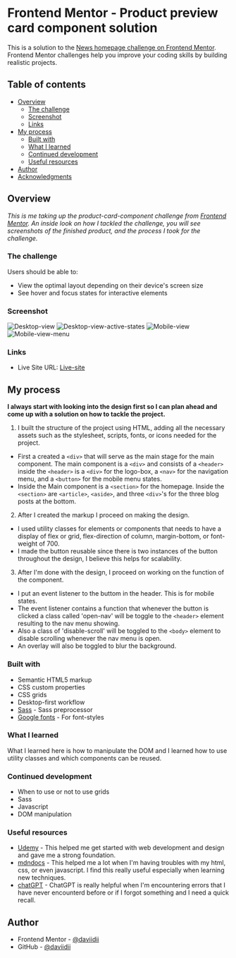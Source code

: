 # Frontend Mentor - Product preview card component solution

This is a solution to the [News homepage challenge on Frontend Mentor](https://www.frontendmentor.io/challenges/news-homepage-H6SWTa1MFl). Frontend Mentor challenges help you improve your coding skills by building realistic projects.

## Table of contents

- [Overview](#overview)
  - [The challenge](#the-challenge)
  - [Screenshot](#screenshot)
  - [Links](#links)
- [My process](#my-process)
  - [Built with](#built-with)
  - [What I learned](#what-i-learned)
  - [Continued development](#continued-development)
  - [Useful resources](#useful-resources)
- [Author](#author)
- [Acknowledgments](#acknowledgments)

## Overview

_This is me taking up the product-card-component challenge from [Frontend Mentor](https://www.frontendmentor.io/challenges/news-homepage-H6SWTa1MFl). An inside look on how I tackled the challenge, you will see screenshots of the finished product, and the process I took for the challenge._

### The challenge

Users should be able to:

- View the optimal layout depending on their device's screen size
- See hover and focus states for interactive elements

### Screenshot

![Desktop-view](/screenshots/desktop-view.png)
![Desktop-view-active-states](/screenshots/desktop-view-active.PNG)
![Mobile-view](/screenshots/mobile-viewe.png)
![Mobile-view-menu](/screenshots/mobile-view-menu.png)

### Links

- Live Site URL: [Live-site](dd-news-homepage.netlify.app)

## My process

**I always start with looking into the design first so I can plan ahead and come up with a solution on how to tackle the project.**

1. I built the structure of the project using HTML, adding all the necessary assets such as the stylesheet, scripts, fonts, or icons needed for the project.

- First a created a `<div>` that will serve as the main stage for the main component. The main component is a `<div>` and consists of a `<header>` inside the `<header>` is a `<div>` for the logo-box, a `<nav>` for the navigation menu, and a `<button>` for the mobile menu states.
- Inside the Main component is a `<section>` for the homepage. Inside the `<section>` are `<article>`, `<aside>`, and three `<div>`'s for the three blog posts at the bottom.

2. After I created the markup I proceed on making the design.

- I used utility classes for elements or components that needs to have a display of flex or grid, flex-direction of column, margin-bottom, or font-weight of 700.
- I made the button reusable since there is two instances of the button throughout the design, I believe this helps for scalability.

3.  After I'm done with the design, I proceed on working on the function of the component.

- I put an event listener to the buttom in the header. This is for mobile states.
- The event listener contains a function that whenever the button is clicked a class called 'open-nav' will be toggle to the `<header>` element resulting to the nav menu showing.
- Also a class of 'disable-scroll' will be toggled to the `<body>` element to disable scrolling whenever the nav menu is open.
- An overlay will also be toggled to blur the background.

### Built with

- Semantic HTML5 markup
- CSS custom properties
- CSS grids
- Desktop-first workflow
- [Sass](https://sass-lang.com/) - Sass preprocessor
- [Google fonts](https://fonts.google.com/) - For font-styles

### What I learned

What I learned here is how to manipulate the DOM and I learned how to use utility classes and which components can be reused.

### Continued development

- When to use or not to use grids
- Sass
- Javascript
- DOM manipulation

### Useful resources

- [Udemy](https://www.udemy.com/) - This helped me get started with web development and design and gave me a strong foundation.
- [mdndocs](https://developer.mozilla.org/en-US/) - This helped me a lot when I'm having troubles with my html, css, or even javascript. I find this really useful especially when learning new techniques.
- [chatGPT](https://openai.com/product/chatgpt) - ChatGPT is really helpful when I'm encountering errors that I have never encounterd before or if I forgot something and I need a quick recall.

## Author

- Frontend Mentor - [@daviidii](https://www.frontendmentor.io/profile/daviidii)
- GitHub - [@daviidii](https://github.com/daviidii)
